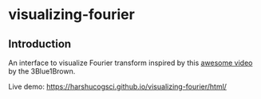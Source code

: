 # visualizing-fourier

## Introduction

An interface to visualize Fourier transform inspired by this [awesome video](https://www.youtube.com/watch?v=spUNpyF58BY) by the 3Blue1Brown.

Live demo: <https://harshucogsci.github.io/visualizing-fourier/html/>
